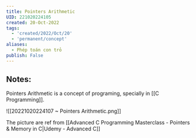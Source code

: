 ```yaml
---
title: Pointers Arithmetic
UID: 221020224105
created: 20-Oct-2022
tags:
  - 'created/2022/Oct/20'
  - 'permanent/concept'
aliases:
  - Phép toán con trỏ
publish: False
---
```

## Notes:
Pointers Arithmetic is a concept of programing, specially in [[C Programming]].

![[20221020224107 ~ Pointers Arithmetic.png]]

The picture are ref from [[Advanced C Programming Masterclass - Pointers & Memory in C|Udemy - Advanced C]]

